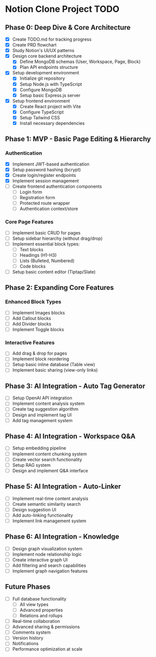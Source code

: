 # Notion Clone Project TODO

## Phase 0: Deep Dive & Core Architecture
- [x] Create TODO.md for tracking progress
- [x] Create PRD flowchart
- [x] Study Notion's UI/UX patterns
- [x] Design core backend architecture
  - [x] Define MongoDB schemas (User, Workspace, Page, Block)
  - [x] Plan API endpoints structure
- [x] Setup development environment
  - [x] Initialize git repository
  - [x] Setup Node.js with TypeScript
  - [x] Configure MongoDB
  - [x] Setup basic Express.js server
- [x] Setup frontend environment
  - [x] Create React project with Vite
  - [x] Configure TypeScript
  - [x] Setup Tailwind CSS
  - [x] Install necessary dependencies

## Phase 1: MVP - Basic Page Editing & Hierarchy
### Authentication
- [x] Implement JWT-based authentication
- [x] Setup password hashing (bcrypt)
- [x] Create login/register endpoints
- [x] Implement session management
- [ ] Create frontend authentication components
  - [ ] Login form
  - [ ] Registration form
  - [ ] Protected route wrapper
  - [ ] Authentication context/store

### Core Page Features
- [ ] Implement basic CRUD for pages
- [ ] Setup sidebar hierarchy (without drag/drop)
- [ ] Implement essential block types:
  - [ ] Text blocks
  - [ ] Headings (H1-H3)
  - [ ] Lists (Bulleted, Numbered)
  - [ ] Code blocks
- [ ] Setup basic content editor (Tiptap/Slate)

## Phase 2: Expanding Core Features
### Enhanced Block Types
- [ ] Implement Images blocks
- [ ] Add Callout blocks
- [ ] Add Divider blocks
- [ ] Implement Toggle blocks

### Interactive Features
- [ ] Add drag & drop for pages
- [ ] Implement block reordering
- [ ] Setup basic inline database (Table view)
- [ ] Implement basic sharing (view-only links)

## Phase 3: AI Integration - Auto Tag Generator
- [ ] Setup OpenAI API integration
- [ ] Implement content analysis system
- [ ] Create tag suggestion algorithm
- [ ] Design and implement tag UI
- [ ] Add tag management system

## Phase 4: AI Integration - Workspace Q&A 
- [ ] Setup embedding pipeline
- [ ] Implement content chunking system
- [ ] Create vector search functionality
- [ ] Setup RAG system
- [ ] Design and implement Q&A interface

## Phase 5: AI Integration - Auto-Linker
- [ ] Implement real-time content analysis
- [ ] Create semantic similarity search
- [ ] Design suggestion UI
- [ ] Add auto-linking functionality
- [ ] Implement link management system

## Phase 6: AI Integration - Knowledge
- [ ] Design graph visualization system
- [ ] Implement node relationship logic
- [ ] Create interactive graph UI
- [ ] Add filtering and search capabilities
- [ ] Implement graph navigation features

## Future Phases
- [ ] Full database functionality
  - [ ] All view types
  - [ ] Advanced properties
  - [ ] Relations and rollups
- [ ] Real-time collaboration
- [ ] Advanced sharing & permissions
- [ ] Comments system
- [ ] Version history
- [ ] Notifications
- [ ] Performance optimization at scale 